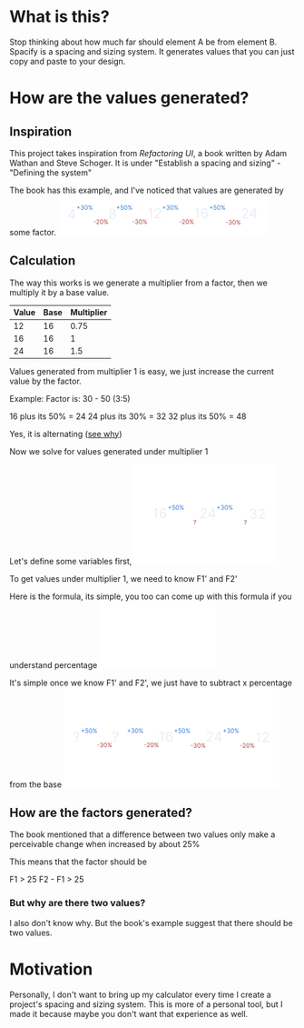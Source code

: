 # What is this?

Stop thinking about how much far should element A be from element B. Spacify is a spacing and sizing system. It generates values that you can just copy and paste to your design.

# How are the values generated?

## Inspiration

This project takes inspiration from _Refactoring UI_, a book written by Adam Wathan and Steve Schoger. It is under "Establish a spacing and sizing" - "Defining the system"

The book has this example, and I've noticed that values are generated by some factor.
![Alt text](docs/observation.png "a title")

## Calculation

The way this works is we generate a multiplier from a factor, then we multiply it by a base value.

| Value | Base | Multiplier |
| :---- | ---- | :--------- |
| 12    | 16   | 0.75       |
| 16    | 16   | 1          |
| 24    | 16   | 1.5        |

Values generated from multiplier 1 is easy, we just increase the current value by the factor.

Example:
Factor is: 30 - 50 (3:5)

16 plus its 50% = 24
24 plus its 30% = 32
32 plus its 50% = 48

Yes, it is alternating ([see why](https://github.com/dotRarufu/spacify?tab=readme-ov-file#but-why-are-there-two-values "SPOILER: I don't know why"))

Now we solve for values generated under multiplier 1

Let's define some variables first,
![](docs/variables.png)

To get values under multiplier 1, we need to know F1' and F2'

Here is the formula, its simple, you too can come up with this formula if you understand percentage
![](docs/formula.png)

It's simple once we know F1' and F2', we just have to subtract x percentage from the base
![](docs/known-values.png)

## How are the factors generated?

The book mentioned that a difference between two values only make a perceivable change when increased by about 25%

This means that the factor should be

F1 > 25
F2 - F1 > 25

### But why are there two values?

I also don't know why. But the book's example suggest that there should be two values.

# Motivation

Personally, I don't want to bring up my calculator every time I create a project's spacing and sizing system. This is more of a personal tool, but I made it because maybe you don't want that experience as well.

